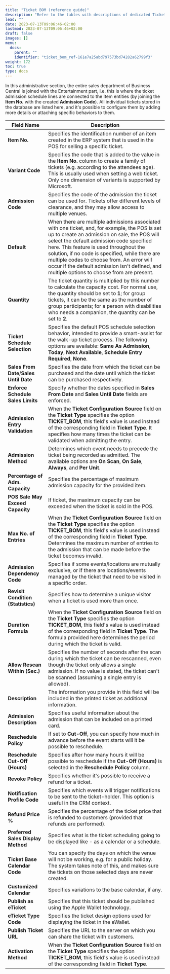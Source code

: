 ```yaml
---
title: "Ticket BOM (reference guide)"
description: "Refer to the tables with descriptions of dedicated Ticket BOM fields. This is where the ticket admission schedule lines are connected to the Item entities."
lead: ""
date: 2023-07-13T09:06:46+02:00
lastmod: 2023-07-13T09:06:46+02:00
draft: false
images: []
menu:
  docs:
    parent: ""
    identifier: "ticket_bom_ref-161e7a25abd797573bd74282a62799f3"
weight: 172
toc: true
type: docs
---
```


In this administrative section, the entire sales department of Business Central is joined with the Entertainment part, i.e. this is where the ticket admission schedule lines are connected to the Item entities (by joining the **Item No.** with the created **Admission Code**). All individual tickets stored in the database are listed here, and it's possible to configure them by adding more details or attaching specific behaviors to them. 


| Field Name      | Description |
| ----------- | ----------- |
| **Item No.** | Specifies the identification number of an item created in the ERP system that is used in the POS for selling a specific ticket. |
| **Variant Code** | Specifies the code that is added to the value in the **Item No.** column to create a family of tickets (e.g. according to the attendees age). This is usually used when setting a web ticket. Only one dimension of variants is supported by Microsoft. |
| **Admission Code** | Specifies the code of the admission the ticket can be used for. Tickets offer different levels of clearance, and they may allow access to multiple venues. |
| **Default** | When there are multiple admissions associated with one ticket, and, for example, the POS is set up to create an admission on sale, the POS will select the default admission code specified here. This feature is used throughout the solution, if no code is specified, while there are multiple codes to choose from. An error will occur if the default admission isn't defined, and multiple options to choose from are present.  |
| **Quantity** | The ticket quantity is multiplied by this number to calculate the capacity cost. For normal use, the quantity should be set to **1**; for group tickets, it can be the same as the number of group participants; for a person with disabilities who needs a companion, the quantity can be set to **2**.  |
| **Ticket Schedule Selection** | Specifies the default POS schedule selection behavior, intended to provide a smart-assist for the walk-up ticket process. The following options are available: **Same As Admission**, **Today**, **Next Available**, **Schedule Entry Required**, **None**. |
| **Sales From Date**/**Sales Until Date** | Specifies the date from which the ticket can be purchased and the date until which the ticket can be purchased respectively. |
| **Enforce Schedule Sales Limits** | Specify whether the dates specified in **Sales From Date** and **Sales Until Date** fields are enforced. |
| **Admission Entry Validation** | When the **Ticket Configuration Source** field on the **Ticket Type** specifies the option **TICKET_BOM**, this field's value is used instead of the corresponding field in **Ticket Type**. It specifies how many times the ticket can be validated when admitting the entry. |
| **Admission Method** | Determines which event needs to precede the ticket being recorded as admitted. The available options are **On Scan**, **On Sale**, **Always**, and **Per Unit**. |
| **Percentage of Adm. Capacity** | Specifies the percentage of maximum admission capacity for the provided item. |
| **POS Sale May Exceed Capacity** | If ticket, the maximum capacity can be exceeded when the ticket is sold in the POS. |
| **Max No. of Entries** | When the **Ticket Configuration Source** field on the **Ticket Type** specifies the option **TICKET_BOM**, this field's value is used instead of the corresponding field in **Ticket Type**. Determines the maximum number of entries to the admission that can be made before the ticket becomes invalid. |
| **Admission Dependency Code** | Specifies if some events/locations are mutually exclusive, or if there are locations/events managed by the ticket that need to be visited in a specific order. |
| **Revisit Condition (Statistics)** | Specifies how to determine a unique visitor when a ticket is used more than once. |
| **Duration Formula** | When the **Ticket Configuration Source** field on the **Ticket Type** specifies the option **TICKET_BOM**, this field's value is used instead of the corresponding field in **Ticket Type**. The formula provided here determines the period during which the ticket is valid. |
| **Allow Rescan Within (Sec.)** | Specifies the number of seconds after the scan during which the ticket can be rescanned, even though the ticket only allows a single admission. If no value is stated, the ticket can't be scanned (assuming a single entry is allowed). |
| **Description** | The information you provide in this field will be included in the printed ticket as additional information. |
| **Admission Description** | Specifies useful information about the admission that can be included on a printed card. |
| **Reschedule Policy** | If set to **Cut-Off**, you can specify how much in advance before the event starts will it be possible to reschedule. |
| **Reschedule Cut-Off (Hours)** | Specifies after how many hours it will be possible to reschedule if the **Cut-Off (Hours)** is selected in the **Reschedule Policy** column. |
| **Revoke Policy** | Specifies whether it's possible to receive a refund for a ticket. |
| **Notification Profile Code** | Specifies which events will trigger notifications to be sent to the ticket-holder. This option is useful in the CRM context. |
| **Refund Price %** | Specifies the percentage of the ticket price that is refunded to customers (provided that refunds are performed). |
| **Preferred Sales Display Method** | Specifies what is the ticket scheduling going to be displayed like - as a calendar or a schedule. |
| **Ticket Base Calendar Code** | You can specify the days on which the venue will not be working, e.g. for a public holiday. The system takes note of this, and makes sure the tickets on those selected days are never created. |
| **Customized Calendar** | Specifies variations to the base calendar, if any. |
| **Publish as eTicket** | Specifies that this ticket should be published using the Apple Wallet technology. |
| **eTicket Type Code** | Specifies the ticket design options used for displaying the ticket in the eWallet. |
| **Publish Ticket URL** | Specifies the URL to the server on which you can share the ticket with customers. |
| **Activation Method** | When the **Ticket Configuration Source** field on the **Ticket Type** specifies the option **TICKET_BOM**, this field's value is used instead of the corresponding field in **Ticket Type**. |
